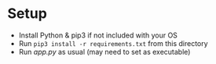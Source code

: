 # Setup
* Install Python & pip3 if not included with your OS
* Run `pip3 install -r requirements.txt` from this directory
* Run *app.py* as usual (may need to set as executable)
